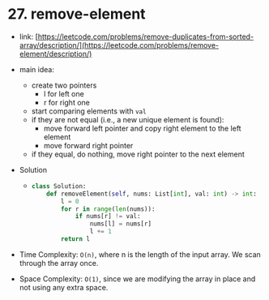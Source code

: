 # 27. remove-element

* link: [https://leetcode.com/problems/remove-duplicates-from-sorted-array/description/](https://leetcode.com/problems/remove-element/description/)
* main idea:
  * create two pointers
    * l for left one
    * r for right one
  * start comparing elements with ```val```
  * if they are not equal (i.e., a new unique element is found):
    * move forward left pointer and copy right element to the left element
    * move forward right pointer
  * if they equal, do nothing, move right pointer to the next element
    
* Solution
  * ```python class Solution:
    class Solution:
        def removeElement(self, nums: List[int], val: int) -> int:
            l = 0
            for r in range(len(nums)):
                if nums[r] != val:
                    nums[l] = nums[r]
                    l += 1
            return l

* Time Complexity: ```O(n)```, where n is the length of the input array. We scan through the array once.
* Space Complexity: ```O(1)```, since we are modifying the array in place and not using any extra space.
